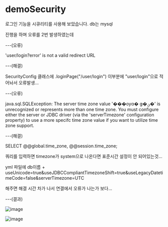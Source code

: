 # demoSecurity

로그인 기능을 시큐리티를 사용해 보았습니다. db는 mysql

진행을 하며 오류를 2번 발생하였는데

---(오류)

'user/login?error' is not a valid redirect URL

---(해결)

SecurityConfig 클래스에 .loginPage("/user/login") 이부분에 "user/login"으로 적어놔서 오류발생...

---(오류)

java.sql.SQLException: The server time zone value '���ѹα� ǥ�ؽ�' is unrecognized or represents more than one time zone. You must configure either the server or JDBC driver 
(via the 'serverTimezone' configuration property) to use a more specifc time zone value if you want to utilize time zone support.

---(해결)

SELECT @@global.time_zone, @@session.time_zone;

쿼리를 입력하면 timezone가 system으로 나온다면  표준시간 설정이 안 되어있는것...

yml 파일에 db이름 + useUnicode=true&useJDBCCompliantTimezoneShift=true&useLegacyDatetimeCode=false&serverTimezone=UTC 

해주면 해결 시간 차가 나서 연결에서 오류가 나는가 보다...

---(결과)

![image](https://user-images.githubusercontent.com/71180644/156738724-105dd85f-fbed-41ea-acae-61a3fd1ebd55.png)



![image](https://user-images.githubusercontent.com/71180644/156737252-00e4bb7a-20ca-4205-b73f-528aeac3ea8e.png)
